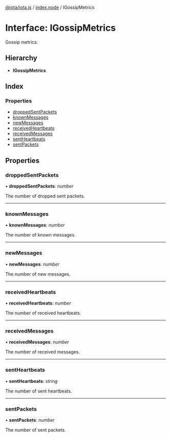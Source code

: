 [@iota/iota.js](../README.md) / [index.node](../modules/index_node.md) / IGossipMetrics

# Interface: IGossipMetrics

Gossip metrics.

## Hierarchy

* **IGossipMetrics**

## Index

### Properties

* [droppedSentPackets](index_node.igossipmetrics.md#droppedsentpackets)
* [knownMessages](index_node.igossipmetrics.md#knownmessages)
* [newMessages](index_node.igossipmetrics.md#newmessages)
* [receivedHeartbeats](index_node.igossipmetrics.md#receivedheartbeats)
* [receivedMessages](index_node.igossipmetrics.md#receivedmessages)
* [sentHeartbeats](index_node.igossipmetrics.md#sentheartbeats)
* [sentPackets](index_node.igossipmetrics.md#sentpackets)

## Properties

### droppedSentPackets

• **droppedSentPackets**: *number*

The number of dropped sent packets.

___

### knownMessages

• **knownMessages**: *number*

The number of known messages.

___

### newMessages

• **newMessages**: *number*

The number of new messages.

___

### receivedHeartbeats

• **receivedHeartbeats**: *number*

The number of received heartbeats.

___

### receivedMessages

• **receivedMessages**: *number*

The number of received messages.

___

### sentHeartbeats

• **sentHeartbeats**: *string*

The number of sent heartbeats.

___

### sentPackets

• **sentPackets**: *number*

The number of sent packets.
